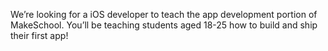 We’re looking for a iOS developer to teach the app development portion of MakeSchool. You’ll be teaching students aged 18-25 how to build and ship their first app!